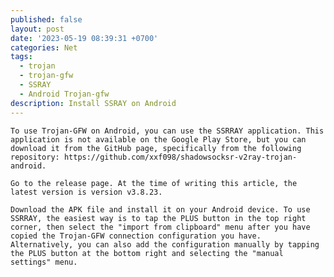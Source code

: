```yaml
---
published: false
layout: post
date: '2023-05-19 08:39:31 +0700'
categories: Net
tags:
  - trojan
  - trojan-gfw
  - SSRAY
  - Android Trojan-gfw
description: Install SSRAY on Android
---
```

	To use Trojan-GFW on Android, you can use the SSRRAY application. This application is not available on the Google Play Store, but you can download it from the GitHub page, specifically from the following repository: https://github.com/xxf098/shadowsocksr-v2ray-trojan-android.

	Go to the release page. At the time of writing this article, the latest version is version v3.8.23.

	Download the APK file and install it on your Android device. To use SSRRAY, the easiest way is to tap the PLUS button in the top right corner, then select the "import from clipboard" menu after you have copied the Trojan-GFW connection configuration you have. Alternatively, you can also add the configuration manually by tapping the PLUS button at the bottom right and selecting the "manual settings" menu.
